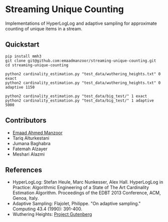 Streaming Unique Counting
==========================

Implementations of HyperLogLog and adaptive sampling for approximate counting of unique items
in a stream.

## Quickstart

```
pip install mmh3
git clone git@github.com:emaadmanzoor/streaming-unique-counting.git
cd streaming-unique-counting

python2 cardinality_estimation.py "test_data/wuthering_heights.txt" 0 exact
python2 cardinality_estimation.py "test_data/wuthering_heights.txt" 0 adaptive 1150

python2 cardinality_estimation.py "test_data/big_test/" 1 exact
python2 cardinality_estimation.py "test_data/big_test/" 1 adaptive 5000
```

## Contributors

   * [Emaad Ahmed Manzoor](http://eyeshalfclosed.com)
   * Tariq Alturkestani
   * Jumana Baghabra
   * Fatemah Alzayer
   * Meshari Alazmi

## References

   * HyperLogLog: Stefan Heule, Marc Nunkesser, Alex Hall. HyperLogLog in Practice: Algorithmic Engineering of a State of The Art Cardinality Estimation Algorithm. Proceedings of the EDBT 2013 Conference, ACM, Genoa, Italy.
   * Adaptive Sampling: Flajolet, Philippe. "On adaptive sampling." Computing 43.4 (1990): 391-400.
   * Wuthering Heights: [Project Gutenberg](http://www.gutenberg.org/cache/epub/768/pg768.txt)
